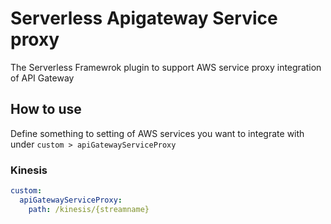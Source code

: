 # Serverless Apigateway Service proxy
The Serverless Framewrok plugin to support AWS service proxy integration of API Gateway

## How to use
Define something to setting of AWS services you want to integrate with under `custom > apiGatewayServiceProxy`

### Kinesis
```yaml
custom:
  apiGatewayServiceProxy:
    path: /kinesis/{streamname}
```

